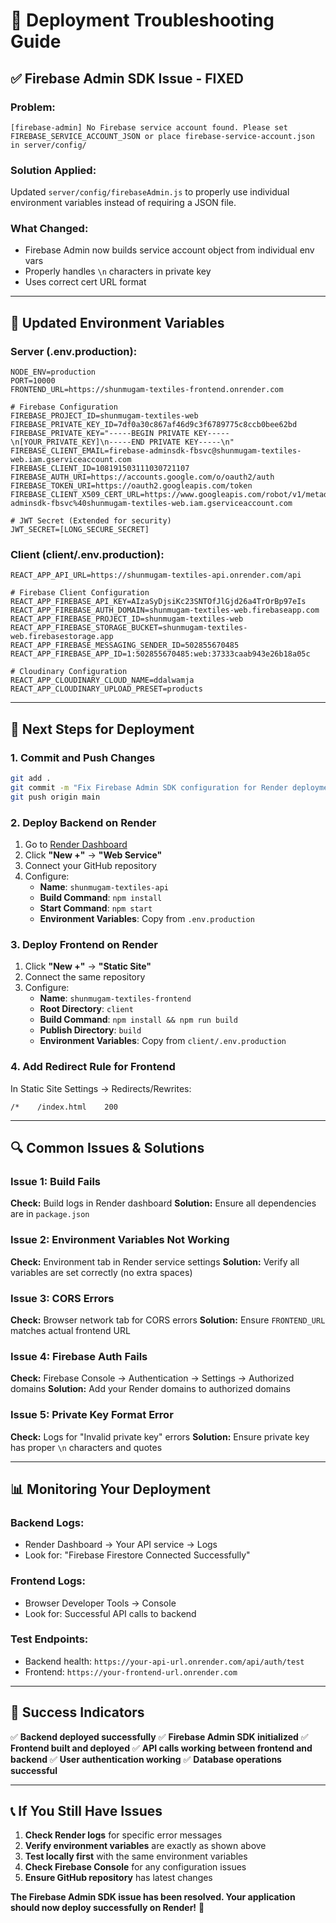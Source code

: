 # 🚨 Deployment Troubleshooting Guide

## ✅ **Firebase Admin SDK Issue - FIXED**

### **Problem:**
```
[firebase-admin] No Firebase service account found. Please set FIREBASE_SERVICE_ACCOUNT_JSON or place firebase-service-account.json in server/config/
```

### **Solution Applied:**
Updated `server/config/firebaseAdmin.js` to properly use individual environment variables instead of requiring a JSON file.

### **What Changed:**
- Firebase Admin now builds service account object from individual env vars
- Properly handles `\n` characters in private key
- Uses correct cert URL format

---

## 🔧 **Updated Environment Variables**

### **Server (.env.production):**
```env
NODE_ENV=production
PORT=10000
FRONTEND_URL=https://shunmugam-textiles-frontend.onrender.com

# Firebase Configuration
FIREBASE_PROJECT_ID=shunmugam-textiles-web
FIREBASE_PRIVATE_KEY_ID=7df0a30c867af46d9c3f6789775c8ccb0bee62bd
FIREBASE_PRIVATE_KEY="-----BEGIN PRIVATE KEY-----\n[YOUR_PRIVATE_KEY]\n-----END PRIVATE KEY-----\n"
FIREBASE_CLIENT_EMAIL=firebase-adminsdk-fbsvc@shunmugam-textiles-web.iam.gserviceaccount.com
FIREBASE_CLIENT_ID=108191503111030721107
FIREBASE_AUTH_URI=https://accounts.google.com/o/oauth2/auth
FIREBASE_TOKEN_URI=https://oauth2.googleapis.com/token
FIREBASE_CLIENT_X509_CERT_URL=https://www.googleapis.com/robot/v1/metadata/x509/firebase-adminsdk-fbsvc%40shunmugam-textiles-web.iam.gserviceaccount.com

# JWT Secret (Extended for security)
JWT_SECRET=[LONG_SECURE_SECRET]
```

### **Client (client/.env.production):**
```env
REACT_APP_API_URL=https://shunmugam-textiles-api.onrender.com/api

# Firebase Client Configuration
REACT_APP_FIREBASE_API_KEY=AIzaSyDjsiKc23SNTOfJlGjd26a4TrOrBp97eIs
REACT_APP_FIREBASE_AUTH_DOMAIN=shunmugam-textiles-web.firebaseapp.com
REACT_APP_FIREBASE_PROJECT_ID=shunmugam-textiles-web
REACT_APP_FIREBASE_STORAGE_BUCKET=shunmugam-textiles-web.firebasestorage.app
REACT_APP_FIREBASE_MESSAGING_SENDER_ID=502855670485
REACT_APP_FIREBASE_APP_ID=1:502855670485:web:37333caab943e26b18a05c

# Cloudinary Configuration
REACT_APP_CLOUDINARY_CLOUD_NAME=ddalwamja
REACT_APP_CLOUDINARY_UPLOAD_PRESET=products
```

---

## 🚀 **Next Steps for Deployment**

### **1. Commit and Push Changes**
```bash
git add .
git commit -m "Fix Firebase Admin SDK configuration for Render deployment"
git push origin main
```

### **2. Deploy Backend on Render**
1. Go to [Render Dashboard](https://dashboard.render.com)
2. Click **"New +"** → **"Web Service"**
3. Connect your GitHub repository
4. Configure:
   - **Name**: `shunmugam-textiles-api`
   - **Build Command**: `npm install`
   - **Start Command**: `npm start`
   - **Environment Variables**: Copy from `.env.production`

### **3. Deploy Frontend on Render**
1. Click **"New +"** → **"Static Site"**
2. Connect the same repository
3. Configure:
   - **Name**: `shunmugam-textiles-frontend`
   - **Root Directory**: `client`
   - **Build Command**: `npm install && npm run build`
   - **Publish Directory**: `build`
   - **Environment Variables**: Copy from `client/.env.production`

### **4. Add Redirect Rule for Frontend**
In Static Site Settings → Redirects/Rewrites:
```
/*    /index.html    200
```

---

## 🔍 **Common Issues & Solutions**

### **Issue 1: Build Fails**
**Check:** Build logs in Render dashboard
**Solution:** Ensure all dependencies are in `package.json`

### **Issue 2: Environment Variables Not Working**
**Check:** Environment tab in Render service settings
**Solution:** Verify all variables are set correctly (no extra spaces)

### **Issue 3: CORS Errors**
**Check:** Browser network tab for CORS errors
**Solution:** Ensure `FRONTEND_URL` matches actual frontend URL

### **Issue 4: Firebase Auth Fails**
**Check:** Firebase Console → Authentication → Settings → Authorized domains
**Solution:** Add your Render domains to authorized domains

### **Issue 5: Private Key Format Error**
**Check:** Logs for "Invalid private key" errors
**Solution:** Ensure private key has proper `\n` characters and quotes

---

## 📊 **Monitoring Your Deployment**

### **Backend Logs:**
- Render Dashboard → Your API service → Logs
- Look for: "Firebase Firestore Connected Successfully"

### **Frontend Logs:**
- Browser Developer Tools → Console
- Look for: Successful API calls to backend

### **Test Endpoints:**
- Backend health: `https://your-api-url.onrender.com/api/auth/test`
- Frontend: `https://your-frontend-url.onrender.com`

---

## 🎯 **Success Indicators**

✅ **Backend deployed successfully**
✅ **Firebase Admin SDK initialized**
✅ **Frontend built and deployed**
✅ **API calls working between frontend and backend**
✅ **User authentication working**
✅ **Database operations successful**

---

## 📞 **If You Still Have Issues**

1. **Check Render logs** for specific error messages
2. **Verify environment variables** are exactly as shown above
3. **Test locally first** with the same environment variables
4. **Check Firebase Console** for any configuration issues
5. **Ensure GitHub repository** has latest changes

**The Firebase Admin SDK issue has been resolved. Your application should now deploy successfully on Render!** 🎉
